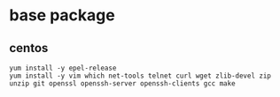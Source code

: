 # base package

## centos

```
yum install -y epel-release
yum install -y vim which net-tools telnet curl wget zlib-devel zip unzip git openssl openssh-server openssh-clients gcc make
```